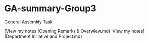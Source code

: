 # GA-summary-Group3
General Assembly Task

[View my notes](Opening Remarks & Overwiew.md)
[View my notes](Department Initiative and Project.md)

